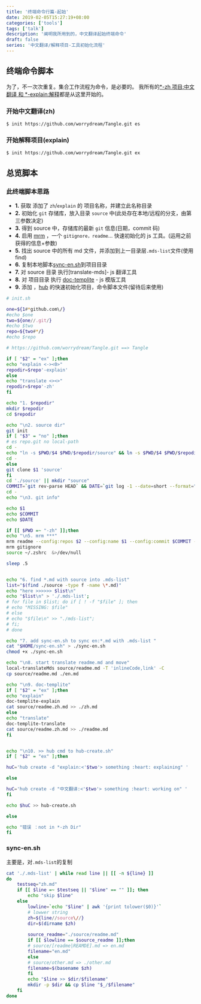```yaml
---
title: '终端命令行篇-起始'
date: 2019-02-05T15:27:19+08:00
categories: ['tools']
tags: ['talk']
description: '阐明我所用到的，中文翻译起始终端命令'
draft: false
series: '中文翻译/解释项目-工具初始化流程'
---
```


## 终端命令脚本

为了，不一次次重复。集合工作流程为命令，是必要的。
我所有的[\*-zh 项目:中文翻译 和 \*-explain:解释](https://github.com/chinanf-boy?utf8=%E2%9C%93&tab=repositories&q=-zh&type=source&language=)都是从这里开始的。

### 开始中文翻译(zh)

```
$ init https://github.com/worrydream/Tangle.git es
```

### 开始解释项目(explain)

```
$ init https://github.com/worrydream/Tangle.git ex
```

## 总览脚本

### 此终端脚本思路

- **1.** 获取 添加了 `zh`/`explain` 的 项目名称，并建立此名称目录
- **2.** 初始化 `git` 存储库，放入目录 `source` 中(此处存在本地/远程的分支，由第三参数决定)
- **3.** 得到 source 中，存储库的最新 `git` 信息(日期，commit 码)
- **4.** 启用 [mrm] ，一个 `gitignore，readme`... 快速初始化的 js 工具。(运用之前获得的信息+参数)
- **5.** 找出 source 中的所有 md 文件，并添加到上一目录层`.mds-list`文件(使用 find)
- **6.** 复制本地脚本[sync-en.sh](#sync-en.sh)到项目目录
- **7.** 对 source 目录 执行[translate-mds]- js 翻译工具
- **8.** 对 项目目录 执行 [doc-templite] - js 模版工具
- **9.** 添加 ，[hub] 的快速初始化项目，命令脚本文件(留待后来使用)

[mrm]: https://github.com/sapegin/mrm
[transalte-mds]: https://github.com/chinanf-boy/translate-mds
[doc-templite]: https://github.com/chinanf-boy/doc-templite
[hub]: https://github.com/github/hub

```sh
# init.sh

one=${1#*github.com\/}
#echo $one
two=${one//.git/}
#echo $two
repo=${two#*/}
#echo $repo

# https://github.com/worrydream/Tangle.git ==> Tangle

if [ "$2" = "ex" ];then
echo "explain <-><0>"
repodir=$repo'-explain'
else
echo "translate <><>"
repodir=$repo'-zh'
fi

echo "1. $repodir"
mkdir $repodir
cd $repodir

echo "\n2. source dir"
git init
if [ "$3" = "no" ];then 
# es repo.git no local-path
cd -
echo "ln -s $PWD/$4 $PWD/$repodir/source" && ln -s $PWD/$4 $PWD/$repodir/source
cd -
else
git clone $1 'source' 
fi
cd './source' || mkdir "source"
COMMIT=`git rev-parse HEAD` && DATE=`git log -1 --date=short --format="%ad"`
cd -
echo "\n3. git info"

echo $1
echo $COMMIT
echo $DATE

if [[ $PWD =~ "-zh" ]];then
echo "\n5. mrm ***"
mrm readme --config:repos $2 --config:name $1 --config:commit $COMMIT --config:date $DATE
mrm gitignore
source ~/.zshrc  &>/dev/null

sleep .5


echo "6. find *.md with source into .mds-list"
list="$(find ./source -type f -name \*.md)" 
echo "here >>>>>> $list\n"
echo "$list\n" > './.mds-list'; 
# for file in $list; do if [ ! -f "$file" ]; then 
# echo "MISSING: $file" 
# else 
# echo "$file\n" >> "./mds-list"; 
# fi; 
# done

echo "7. add sync-en.sh to sync en:*.md with .mds-list "
cat "$HOME/sync-en.sh" > ./sync-en.sh
chmod +x ./sync-en.sh

echo "\n8. start translate readme.md and move"
local-translateMds source/readme.md -T 'inlineCode,link' -C 
cp source/readme.md ./en.md 

echo "\n9. doc-templite"
if [ "$2" = "ex" ];then
echo "explain"
doc-templite-explain
cat source/readme.zh.md >> ./zh.md
else
echo "translate"
doc-templite-translate
cat source/readme.zh.md >> ./readme.md
fi


echo "\n10. >> hub cmd to hub-create.sh"
if [ "$2" = "ex" ];then

huC='hub create -d "explain:<'$two'> something :heart: explaining" '

else

huC='hub create -d "中文翻译:<'$two'> something :heart: working on" ' 
fi

echo $huC >> hub-create.sh

else

echo "错误 ：not in *-zh Dir"
fi
```

### sync-en.sh

主要是，对`.mds-list`的复制

```sh
cat './.mds-list' | while read line || [[ -n ${line} ]]
do
    testseq="zh.md"
    if [[ $line =~ $testseq || "$line" == "" ]]; then
        echo "skip $line"
    else
        lowline=`echo "$line" | awk '{print tolower($0)}'`
        # lowwer string
        zh=${line//source\//}
        dir=$(dirname $zh)
        
        source_readme="./source/readme.md"
        if [[ $lowline == $source_readme ]];then
        # source/[readme|REAMDE].md => en.md
        filename="en.md"
        else 
        # source/other.md => ./other.md
        filename=$(basename $zh)
        fi
        echo "$line >> $dir/$filename"
        mkdir -p $dir && cp $line "$_/$filename"
    fi
done
```
